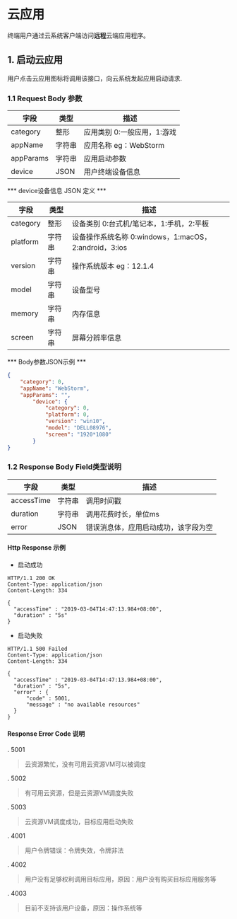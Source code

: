 # 云应用

终端用户通过云系统客户端访问**远程**云端应用程序。

## 1. 启动云应用

用户点击云应用图标将调用该接口，向云系统发起应用启动请求.

### 1.1 Request Body 参数
|       字段  	|	类型     |       描述  				|
|---------------|-----------|---------------------------|
|category		|	整形 	| 应用类别 0:一般应用，1:游戏 	|
|appName		|	字符串	| 应用名称 eg：WebStorm 		|
|appParams		|	字符串	| 应用启动参数			 	|				|
|device			|	JSON	| 用户终端设备信息				|


*** device设备信息 JSON 定义 ***

|       字段  	|	类型     |       描述  				|
|---------------|-----------|---------------------------|
|category		|	整形 	| 设备类别 0:台式机/笔记本，1:手机，2:平板	|
|platform		|	字符串	| 设备操作系统名称 0:windows，1:macOS， 2:android，3:ios 		|
|version		|	字符串	| 操作系统版本 eg：12.1.4			 	|
|model		|	字符串	| 设备型号					|
|memory			|	字符串	| 内存信息				|
|screen			|	字符串	| 屏幕分辨率信息				|	


*** Body参数JSON示例 ***
```json
{
	"category": 0,
	"appName": "WebStorm",
	"appParams": "",
    	"device": {
        	"category": 0,
        	"platform": 0,
        	"version": "win10",
        	"model": "DELL08976",
        	"screen": "1920*1080"
    	}
}
```
### 1.2 Response Body Field类型说明
|    字段  	|	类型		|       描述  				
|-----------|-----------|-------------------------------------------------
|accessTime	|	字符串	| 调用时间戳	
|duration	|	字符串	| 调用花费时长，单位ms	
|error	|	JSON	| 错误消息体，应用启动成功，该字段为空		 	

#### Http Response 示例
- 启动成功
```http
HTTP/1.1 200 OK
Content-Type: application/json
Content-Length: 334

{
  "accessTime" : "2019-03-04T14:47:13.984+08:00",
  "duration" : "5s"
}
```
- 启动失败
```http
HTTP/1.1 500 Failed
Content-Type: application/json
Content-Length: 334

{
  "accessTime" : "2019-03-04T14:47:13.984+08:00",
  "duration" : "5s",
  "error" : {
	  "code" : 5001,
	  "message" : "no available resources"
  }
}
```
#### Response Error Code 说明
. 5001
> 云资源繁忙，没有可用云资源VM可以被调度

. 5002
> 有可用云资源，但是云资源VM调度失败

. 5003
> 云资源VM调度成功，目标应用启动失败

. 4001
> 用户令牌错误：令牌失效，令牌非法

. 4002
> 用户没有足够权利调用目标应用，原因：用户没有购买目标应用服务等

. 4003
> 目前不支持该用户设备，原因：操作系统等
